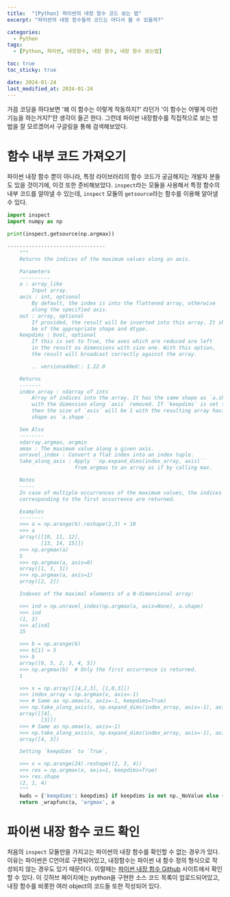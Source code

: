 ```yaml
---
title:  "[Python] 파이썬의 내장 함수 코드 보는 법"
excerpt: "파이썬의 내장 함수들의 코드는 어디서 볼 수 있을까?"

categories:
  - Python
tags:
  - [Python, 파이썬, 내장함수, 내장 함수, 내장 함수 보는법]

toc: true
toc_sticky: true

date: 2024-01-24
last_modified_at: 2024-01-24
---
```


가끔 코딩을 하다보면 '왜 이 함수는 이렇게 작동하지?' 라던가 '이 함수는 어떻게 이런 기능을 하는거지?'란 생각이 들곤 한다. 그런데 파이썬 내장함수를 직접적으로 보는 방법을 잘 모르겠어서 구글링을 통해 검색해보았다.

# 함수 내부 코드 가져오기
파이썬 내장 함수 뿐이 아니라, 특정 라이브러리의 함수 코드가 궁금해지는 개발자 분들도 있을 것이기에, 이것 또한 준비해보았다.
``inspect``라는 모듈을 사용해서 특정 함수의 내부 코드를 알아낼 수 있는데, ``inspect`` 모듈의 ``getsource``라는 함수를 이용해 알아낼 수 있다.

```py
import inspect
import numpy as np

print(inspect.getsource(np.argmax))

--------------------------------
    """
    Returns the indices of the maximum values along an axis.

    Parameters
    ----------
    a : array_like
        Input array.
    axis : int, optional
        By default, the index is into the flattened array, otherwise
        along the specified axis.
    out : array, optional
        If provided, the result will be inserted into this array. It should
        be of the appropriate shape and dtype.
    keepdims : bool, optional
        If this is set to True, the axes which are reduced are left
        in the result as dimensions with size one. With this option,
        the result will broadcast correctly against the array.

        .. versionadded:: 1.22.0

    Returns
    -------
    index_array : ndarray of ints
        Array of indices into the array. It has the same shape as `a.shape`
        with the dimension along `axis` removed. If `keepdims` is set to True,
        then the size of `axis` will be 1 with the resulting array having same
        shape as `a.shape`.

    See Also
    --------
    ndarray.argmax, argmin
    amax : The maximum value along a given axis.
    unravel_index : Convert a flat index into an index tuple.
    take_along_axis : Apply ``np.expand_dims(index_array, axis)``
                      from argmax to an array as if by calling max.

    Notes
    -----
    In case of multiple occurrences of the maximum values, the indices
    corresponding to the first occurrence are returned.

    Examples
    --------
    >>> a = np.arange(6).reshape(2,3) + 10
    >>> a
    array([[10, 11, 12],
           [13, 14, 15]])
    >>> np.argmax(a)
    5
    >>> np.argmax(a, axis=0)
    array([1, 1, 1])
    >>> np.argmax(a, axis=1)
    array([2, 2])

    Indexes of the maximal elements of a N-dimensional array:

    >>> ind = np.unravel_index(np.argmax(a, axis=None), a.shape)
    >>> ind
    (1, 2)
    >>> a[ind]
    15

    >>> b = np.arange(6)
    >>> b[1] = 5
    >>> b
    array([0, 5, 2, 3, 4, 5])
    >>> np.argmax(b)  # Only the first occurrence is returned.
    1

    >>> x = np.array([[4,2,3], [1,0,3]])
    >>> index_array = np.argmax(x, axis=-1)
    >>> # Same as np.amax(x, axis=-1, keepdims=True)
    >>> np.take_along_axis(x, np.expand_dims(index_array, axis=-1), axis=-1)
    array([[4],
           [3]])
    >>> # Same as np.amax(x, axis=-1)
    >>> np.take_along_axis(x, np.expand_dims(index_array, axis=-1), axis=-1).squeeze(axis=-1)
    array([4, 3])

    Setting `keepdims` to `True`,

    >>> x = np.arange(24).reshape((2, 3, 4))
    >>> res = np.argmax(x, axis=1, keepdims=True)
    >>> res.shape
    (2, 1, 4)
    """
    kwds = {'keepdims': keepdims} if keepdims is not np._NoValue else {}
    return _wrapfunc(a, 'argmax', a
```

# 파이썬 내장 함수 코드 확인
처음의 ``inspect`` 모듈만을 가지고는 파이썬의 내장 함수를 확인할 수 없는 경우가 있다. 이유는 파이썬은 C언어로 구현되어있고, 내장함수는 파이썬 내 함수 정의 형식으로 작성되지 않는 경우도 있기 때문이다. 이럴때는 [파이썬 내장 함수 Github](https://github.com/python/cpython) 사이트에서 확인할 수 있다. 이 깃허브 페이지에는 python을 구현한 소스 코드 목록이 업로드되어있고, 내장 함수를 비롯한 여러 object의 코드들 또한 작성되어 있다.